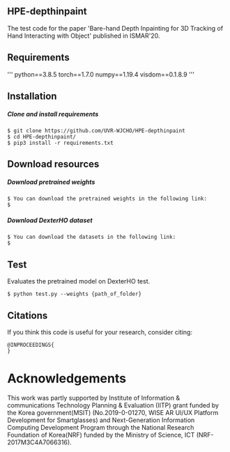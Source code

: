 ## HPE-depthinpaint

The test code for the paper 'Bare-hand Depth Inpainting for 3D Tracking of Hand Interacting with Object' published in ISMAR'20. 

## Requirements
'''
python==3.8.5
torch==1.7.0
numpy==1.19.4
visdom==0.1.8.9
'''

## Installation
##### Clone and install requirements
    $ git clone https://github.com/UVR-WJCHO/HPE-depthinpaint
    $ cd HPE-depthinpaint/
    $ pip3 install -r requirements.txt


## Download resources
##### Download pretrained weights
    $ You can download the pretrained weights in the following link:
    $ 


##### Download DexterHO dataset
    $ You can download the datasets in the following link:
    $

	

## Test
Evaluates the pretrained model on DexterHO test.

    $ python test.py --weights {path_of_folder}


## Citations
If you think this code is useful for your research, consider citing:
```
@INPROCEEDINGS{
}
```

# Acknowledgements
This work was partly supported by Institute of Information & communications Technology Planning & Evaluation (IITP) grant funded by the Korea government(MSIT) (No.2019-0-01270, WISE AR UI/UX Platform Development for Smartglasses) and Next-Generation Information Computing Development Program through the National Research Foundation of Korea(NRF) funded by the Ministry of Science, ICT (NRF-2017M3C4A7066316).
